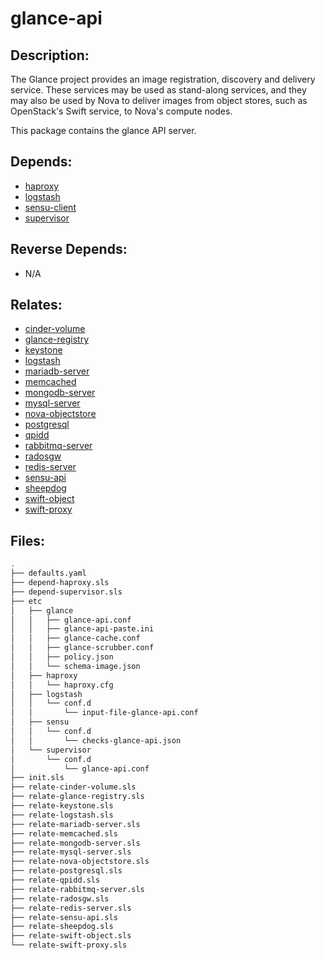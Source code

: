 # glance-api

## Description:

The Glance project provides an image registration, discovery and delivery service. These services may be used as stand-along services, and they may also be used by Nova to deliver images from object stores, such as OpenStack's Swift service, to Nova's compute nodes.

This package contains the glance API server.

## Depends:

  -  [haproxy](/salt/haproxy)
  -  [logstash](/salt/logstash)
  -  [sensu-client](/salt/sensu-client)
  -  [supervisor](/salt/supervisor)

## Reverse Depends:

  -  N/A

## Relates:

  -  [cinder-volume](/salt/cinder-volume)
  -  [glance-registry](/salt/glance-registry)
  -  [keystone](/salt/keystone)
  -  [logstash](/salt/logstash)
  -  [mariadb-server](/salt/mariadb-server)
  -  [memcached](/salt/memcached)
  -  [mongodb-server](/salt/mongodb-server)
  -  [mysql-server](/salt/mysql-server)
  -  [nova-objectstore](/salt/nova-objectstore)
  -  [postgresql](/salt/postgresql)
  -  [qpidd](/salt/qpidd)
  -  [rabbitmq-server](/salt/rabbitmq-server)
  -  [radosgw](/salt/radosgw)
  -  [redis-server](/salt/redis-server)
  -  [sensu-api](/salt/sensu-api)
  -  [sheepdog](/salt/sheepdog)
  -  [swift-object](/salt/swift-object)
  -  [swift-proxy](/salt/swift-proxy)

## Files:

```bash
.
├── defaults.yaml
├── depend-haproxy.sls
├── depend-supervisor.sls
├── etc
│   ├── glance
│   │   ├── glance-api.conf
│   │   ├── glance-api-paste.ini
│   │   ├── glance-cache.conf
│   │   ├── glance-scrubber.conf
│   │   ├── policy.json
│   │   └── schema-image.json
│   ├── haproxy
│   │   └── haproxy.cfg
│   ├── logstash
│   │   └── conf.d
│   │       └── input-file-glance-api.conf
│   ├── sensu
│   │   └── conf.d
│   │       └── checks-glance-api.json
│   └── supervisor
│       └── conf.d
│           └── glance-api.conf
├── init.sls
├── relate-cinder-volume.sls
├── relate-glance-registry.sls
├── relate-keystone.sls
├── relate-logstash.sls
├── relate-mariadb-server.sls
├── relate-memcached.sls
├── relate-mongodb-server.sls
├── relate-mysql-server.sls
├── relate-nova-objectstore.sls
├── relate-postgresql.sls
├── relate-qpidd.sls
├── relate-rabbitmq-server.sls
├── relate-radosgw.sls
├── relate-redis-server.sls
├── relate-sensu-api.sls
├── relate-sheepdog.sls
├── relate-swift-object.sls
└── relate-swift-proxy.sls
```
